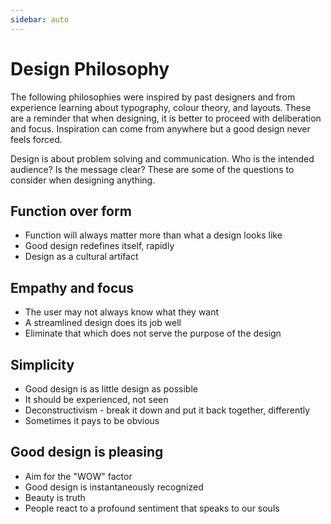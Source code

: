 ```yaml
---
sidebar: auto
---
```


# Design Philosophy
The following philosophies were inspired by past designers and from experience learning about typography, colour theory, and layouts. These are a reminder that when designing, it is better to proceed with deliberation and focus.  Inspiration can come from anywhere but a good design never feels forced.

Design is about problem solving and communication.  Who is the intended audience?  Is the message clear?  These are some of the questions to consider when designing anything. 

## Function over form
- Function will always matter more than what a design looks like
- Good design redefines itself, rapidly
- Design as a cultural artifact

## Empathy and focus
- The user may not always know what they want
- A streamlined design does its job well
- Eliminate that which does not serve the purpose of the design

## Simplicity
- Good design is as little design as possible
- It should be experienced, not seen
- Deconstructivism - break it down and put it back together, differently
- Sometimes it pays to be obvious

## Good design is pleasing
- Aim for the "WOW" factor
- Good design is instantaneously recognized
- Beauty is truth
- People react to a profound sentiment that speaks to our souls